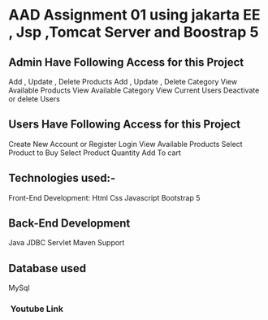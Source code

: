 # AAD Assignment 01 using jakarta EE , Jsp ,Tomcat Server and Boostrap 5 

## Admin Have Following Access for this Project
Add , Update , Delete Products
Add , Update , Delete Category
View Available Products
View Available Category
View Current Users
Deactivate or delete Users

## Users Have Following Access for this Project
Create New Account or Register
Login
View Available Products
Select Product to Buy
Select Product Quantity
Add To cart

## Technologies used:-
Front-End Development:
Html
Css
Javascript
Bootstrap 5

## Back-End Development
Java
JDBC
Servlet
Maven Support

## Database used
MySql

###  Youtube Link
